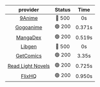 | **provider** | **Status** | **Time** |
|:--------:|:------:|:----:|
| [9Anime](https://9anime.to) | 🔴 500 | 0s |
|  [Gogoanime](https://gogoanime.gg)  | 🟢 200 | 0.371s |
|  [MangaDex](https://mangadex.org)  | 🟢 200 | 0.519s |
| [Libgen](http://libgen) | 🔴 500 | 0s |
|  [GetComics](https://getcomics.info/)  | 🟢 200 | 3.35s |
|  [Read Light Novels](https://readlightnovels.net)  | 🟢 200 | 0.725s |
|  [FlixHQ](https://flixhq.to)  | 🟢 200 | 0.950s |

